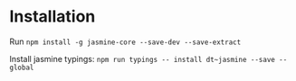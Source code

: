 # Installation

Run `npm install -g jasmine-core --save-dev --save-extract`

Install jasmine typings: `npm run typings -- install dt~jasmine --save --global`